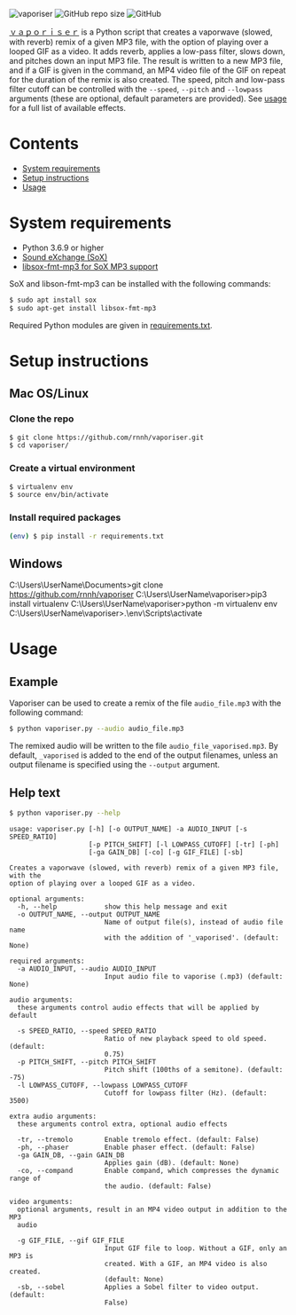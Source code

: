 ![vaporiser](assets/logo.svg)
![GitHub repo size](https://img.shields.io/github/repo-size/rnnh/vaporiser)
![GitHub](https://img.shields.io/github/license/rnnh/vaporiser)

[ｖａｐｏｒｉｓｅｒ](https://github.com/rnnh/vaporiser) is a Python script that creates a vaporwave (slowed, with reverb) remix of a given MP3 file, with the option of playing over a looped GIF as a video.
It adds reverb, applies a low-pass filter, slows down, and pitches down an input MP3 file.
The result is written to a new MP3 file, and if a GIF is given in the command, an MP4 video file of the GIF on repeat for the duration of the remix is also created.
The speed, pitch and low-pass filter cutoff can be controlled with the `--speed`, `--pitch` and `--lowpass` arguments (these are optional, default parameters are provided).
See [usage](#usage) for a full list of available effects.

# Contents

- [System requirements](#system-requirements)
- [Setup instructions](#setup-instructions)
- [Usage](#usage)

# System requirements

- Python 3.6.9 or higher
- [Sound eXchange (SoX)](http://sox.sourceforge.net/)
- [libsox-fmt-mp3 for SoX MP3 support](https://pkgs.org/download/libsox-fmt-mp3)

SoX and libson-fmt-mp3 can be installed with the following commands:

```bash
$ sudo apt install sox
$ sudo apt-get install libsox-fmt-mp3
```

Required Python modules are given in [requirements.txt](requirements.txt).

# Setup instructions

## Mac OS/Linux

### Clone the repo

```bash
$ git clone https://github.com/rnnh/vaporiser.git
$ cd vaporiser/
```

### Create a virtual environment

```bash
$ virtualenv env
$ source env/bin/activate
```

### Install required packages

```bash
(env) $ pip install -r requirements.txt
```

## Windows

C:\Users\UserName\Documents>git clone https://github.com/rnnh/vaporiser
C:\Users\UserName\vaporiser>pip3 install virtualenv
C:\Users\UserName\vaporiser>python -m virtualenv env
C:\Users\UserName\vaporiser>.\env\Scripts\activate

# Usage

## Example

Vaporiser can be used to create a remix of the file `audio_file.mp3` with the following command:

```bash
$ python vaporiser.py --audio audio_file.mp3
```

The remixed audio will be written to the file `audio_file_vaporised.mp3`.
By default, `_vaporised` is added to the end of the output filenames, unless an output filename is specified using the `--output` argument.

## Help text

```bash
$ python vaporiser.py --help
```

```
usage: vaporiser.py [-h] [-o OUTPUT_NAME] -a AUDIO_INPUT [-s SPEED_RATIO]
                    [-p PITCH_SHIFT] [-l LOWPASS_CUTOFF] [-tr] [-ph]
                    [-ga GAIN_DB] [-co] [-g GIF_FILE] [-sb]

Creates a vaporwave (slowed, with reverb) remix of a given MP3 file, with the
option of playing over a looped GIF as a video.

optional arguments:
  -h, --help            show this help message and exit
  -o OUTPUT_NAME, --output OUTPUT_NAME
                        Name of output file(s), instead of audio file name
                        with the addition of '_vaporised'. (default: None)

required arguments:
  -a AUDIO_INPUT, --audio AUDIO_INPUT
                        Input audio file to vaporise (.mp3) (default: None)

audio arguments:
  these arguments control audio effects that will be applied by default

  -s SPEED_RATIO, --speed SPEED_RATIO
                        Ratio of new playback speed to old speed. (default:
                        0.75)
  -p PITCH_SHIFT, --pitch PITCH_SHIFT
                        Pitch shift (100ths of a semitone). (default: -75)
  -l LOWPASS_CUTOFF, --lowpass LOWPASS_CUTOFF
                        Cutoff for lowpass filter (Hz). (default: 3500)

extra audio arguments:
  these arguments control extra, optional audio effects

  -tr, --tremolo        Enable tremolo effect. (default: False)
  -ph, --phaser         Enable phaser effect. (default: False)
  -ga GAIN_DB, --gain GAIN_DB
                        Applies gain (dB). (default: None)
  -co, --compand        Enable compand, which compresses the dynamic range of
                        the audio. (default: False)

video arguments:
  optional arguments, result in an MP4 video output in addition to the MP3
  audio

  -g GIF_FILE, --gif GIF_FILE
                        Input GIF file to loop. Without a GIF, only an MP3 is
                        created. With a GIF, an MP4 video is also created.
                        (default: None)
  -sb, --sobel          Applies a Sobel filter to video output. (default:
                        False)
```
